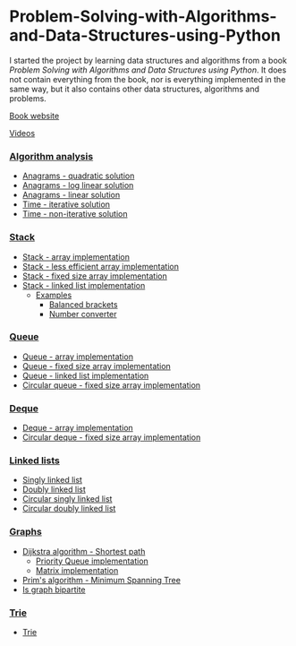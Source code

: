 # Problem-Solving-with-Algorithms-and-Data-Structures-using-Python

I started the project by learning data structures and algorithms from a book *Problem Solving with Algorithms and Data Structures using Python*.
It does not contain everything from the book, 
nor is everything implemented in the same way,
but it also contains other data structures, algorithms and problems.

[Book website](https://runestone.academy/runestone/books/published/pythonds/index.html)

[Videos](https://teklern.blogspot.com/p/blog-page.html)

### [Algorithm analysis](https://github.com/ivanmmarkovic/Problem-Solving-with-Algorithms-and-Data-Structures-using-Python/tree/master/analysis)
- [Anagrams - quadratic solution](https://github.com/ivanmmarkovic/Problem-Solving-with-Algorithms-and-Data-Structures-using-Python/blob/master/analysis/anagrams-quadratic-solution.py)
- [Anagrams - log linear solution](https://github.com/ivanmmarkovic/Problem-Solving-with-Algorithms-and-Data-Structures-using-Python/blob/master/analysis/anagrams-loglinear-solution.py)
- [Anagrams - linear solution](https://github.com/ivanmmarkovic/Problem-Solving-with-Algorithms-and-Data-Structures-using-Python/blob/master/analysis/anagrams-linear-solution.py)
- [Time - iterative solution](https://github.com/ivanmmarkovic/Problem-Solving-with-Algorithms-and-Data-Structures-using-Python/blob/master/analysis/time-iterative-approach.py)
- [Time - non-iterative solution](https://github.com/ivanmmarkovic/Problem-Solving-with-Algorithms-and-Data-Structures-using-Python/blob/master/analysis/time-noniterative-approach.py)

### [Stack](https://github.com/ivanmmarkovic/Problem-Solving-with-Algorithms-and-Data-Structures-using-Python/tree/master/stack)
- [Stack - array implementation](https://github.com/ivanmmarkovic/Problem-Solving-with-Algorithms-and-Data-Structures-using-Python/blob/master/stack/stack-array-impl.py)
- [Stack - less efficient array implementation](https://github.com/ivanmmarkovic/Problem-Solving-with-Algorithms-and-Data-Structures-using-Python/blob/master/stack/stack-array-impl-less-efficient.py)
- [Stack - fixed size array implementation](https://github.com/ivanmmarkovic/Problem-Solving-with-Algorithms-and-Data-Structures-using-Python/blob/master/stack/stack-fixed-size-array-impl.py)
- [Stack - linked list implementation](https://github.com/ivanmmarkovic/Problem-Solving-with-Algorithms-and-Data-Structures-using-Python/blob/master/stack/stack-linked-list-impl.py)
    - [Examples](https://github.com/ivanmmarkovic/Problem-Solving-with-Algorithms-and-Data-Structures-using-Python/tree/master/stack/examples)
        - [Balanced brackets](https://github.com/ivanmmarkovic/Problem-Solving-with-Algorithms-and-Data-Structures-using-Python/blob/master/stack/examples/balanced-brackets.py)
        - [Number converter](https://github.com/ivanmmarkovic/Problem-Solving-with-Algorithms-and-Data-Structures-using-Python/blob/master/stack/examples/number_converter.py)

### [Queue](https://github.com/ivanmmarkovic/Problem-Solving-with-Algorithms-and-Data-Structures-using-Python/tree/master/queue)
- [Queue - array implementation](https://github.com/ivanmmarkovic/Problem-Solving-with-Algorithms-and-Data-Structures-using-Python/blob/master/queue/queue-array-impl.py)
- [Queue - fixed size array implementation](https://github.com/ivanmmarkovic/Problem-Solving-with-Algorithms-and-Data-Structures-using-Python/blob/master/queue/queue-fixed-size-array-impl.py)
- [Queue - linked list implementation](https://github.com/ivanmmarkovic/Problem-Solving-with-Algorithms-and-Data-Structures-using-Python/blob/master/queue/queue-linked-list-impl.py)
- [Circular queue - fixed size array implementation](https://github.com/ivanmmarkovic/Problem-Solving-with-Algorithms-and-Data-Structures-using-Python/blob/master/queue/circular-queue-fixed-size-array-impl.py)

### [Deque](https://github.com/ivanmmarkovic/Problem-Solving-with-Algorithms-and-Data-Structures-using-Python/tree/master/deque)
- [Deque - array implementation](https://github.com/ivanmmarkovic/Problem-Solving-with-Algorithms-and-Data-Structures-using-Python/blob/master/deque/deque.py)
- [Circular deque - fixed size array implementation](https://github.com/ivanmmarkovic/Problem-Solving-with-Algorithms-and-Data-Structures-using-Python/blob/master/deque/circular-deque.py)

### [Linked lists](https://github.com/ivanmmarkovic/Problem-Solving-with-Algorithms-and-Data-Structures-using-Python/tree/master/linked-lists)
- [Singly linked list](https://github.com/ivanmmarkovic/Problem-Solving-with-Algorithms-and-Data-Structures-using-Python/tree/master/linked-lists/singly-linked-list)
- [Doubly linked list](https://github.com/ivanmmarkovic/Problem-Solving-with-Algorithms-and-Data-Structures-using-Python/tree/master/linked-lists/doubly-linked-list)
- [Circular singly linked list](https://github.com/ivanmmarkovic/Problem-Solving-with-Algorithms-and-Data-Structures-using-Python/tree/master/linked-lists/circular-singly-linked-list)
- [Circular doubly linked list](https://github.com/ivanmmarkovic/Problem-Solving-with-Algorithms-and-Data-Structures-using-Python/tree/master/linked-lists/circular-doubly-linked-list)

### [Graphs](https://github.com/ivanmmarkovic/Problem-Solving-with-Algorithms-and-Data-Structures-using-Python/tree/master/graphs)
- [Dijkstra algorithm - Shortest path](https://github.com/ivanmmarkovic/Problem-Solving-with-Algorithms-and-Data-Structures-using-Python/tree/master/graphs/dijkstra)
    - [Priority Queue implementation](https://github.com/ivanmmarkovic/Problem-Solving-with-Algorithms-and-Data-Structures-using-Python/tree/master/graphs/dijkstra/priority-queue-impl-adjacency-map)
    - [Matrix implementation](https://github.com/ivanmmarkovic/Problem-Solving-with-Algorithms-and-Data-Structures-using-Python/tree/master/graphs/dijkstra/matrix-impl)
- [Prim's algorithm - Minimum Spanning Tree](https://github.com/ivanmmarkovic/Problem-Solving-with-Algorithms-and-Data-Structures-using-Python/tree/master/graphs/prims-algorithm)
- [Is graph bipartite](https://github.com/ivanmmarkovic/Problem-Solving-with-Algorithms-and-Data-Structures-using-Python/tree/master/graphs/is-graph-bipartite)

### [Trie](https://github.com/ivanmmarkovic/Problem-Solving-with-Algorithms-and-Data-Structures-using-Python/tree/master/trie)
- [Trie](https://github.com/ivanmmarkovic/Problem-Solving-with-Algorithms-and-Data-Structures-using-Python/tree/master/trie)